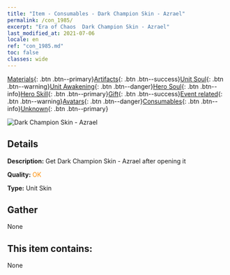 ```yaml
---
title: "Item - Consumables - Dark Champion Skin - Azrael"
permalink: /con_1985/
excerpt: "Era of Chaos  Dark Champion Skin - Azrael"
last_modified_at: 2021-07-06
locale: en
ref: "con_1985.md"
toc: false
classes: wide
---
```

 [Materials](/Items/){: .btn .btn--primary}[Artifacts](/Items/Artifacts/){: .btn .btn--success}[Unit Soul](/Items/UnitSoul/){: .btn .btn--warning}[Unit Awakening](/Items/UnitAwakening/){: .btn .btn--danger}[Hero Soul](/Items/HeroSoul/){: .btn .btn--info}[Hero Skill](/Items/HeroSkill/){: .btn .btn--primary}[Gift](/Items/Gift/){: .btn .btn--success}[Event related](/Items/Events/){: .btn .btn--warning}[Avatars](/Items/Avatars/){: .btn .btn--danger}[Consumables](/Items/Consumables/){: .btn .btn--info}[Unknown](/Items/Unknown/){: .btn .btn--primary}

 ![Dark Champion Skin - Azrael](/images/u/ti_sishenpifu2.jpg)

## Details
 **Description:** Get Dark Champion Skin - Azrael after opening it

 **Quality:** <span style="color: #FF8C00">OK</span>

 **Type:** Unit Skin

## Gather

  None

## This item contains:

  None

